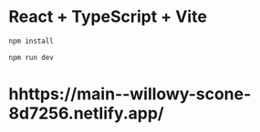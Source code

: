 # React + TypeScript + Vite

```sh
npm install
```
```sh
npm run dev
```

# hhttps://main--willowy-scone-8d7256.netlify.app/
